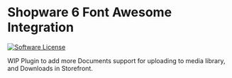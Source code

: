 # Shopware 6 Font Awesome Integration
[![Software License](https://img.shields.io/badge/license-MIT-brightgreen.svg?style=flat-square)](LICENSE.md)

WIP Plugin to add more Documents support for uploading to media library, and Downloads in Storefront.

